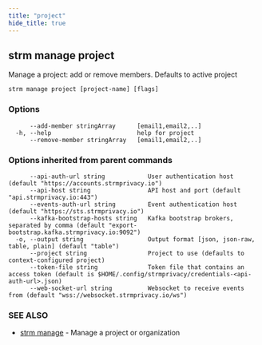 ```yaml
---
title: "project"
hide_title: true
---
```

## strm manage project

Manage a project: add or remove members. Defaults to active project

```
strm manage project [project-name] [flags]
```

### Options

```
      --add-member stringArray      [email1,email2,..]
  -h, --help                        help for project
      --remove-member stringArray   [email1,email2,..]
```

### Options inherited from parent commands

```
      --api-auth-url string            User authentication host (default "https://accounts.strmprivacy.io")
      --api-host string                API host and port (default "api.strmprivacy.io:443")
      --events-auth-url string         Event authentication host (default "https://sts.strmprivacy.io")
      --kafka-bootstrap-hosts string   Kafka bootstrap brokers, separated by comma (default "export-bootstrap.kafka.strmprivacy.io:9092")
  -o, --output string                  Output format [json, json-raw, table, plain] (default "table")
      --project string                 Project to use (defaults to context-configured project)
      --token-file string              Token file that contains an access token (default is $HOME/.config/strmprivacy/credentials-<api-auth-url>.json)
      --web-socket-url string          Websocket to receive events from (default "wss://websocket.strmprivacy.io/ws")
```

### SEE ALSO

* [strm manage](/04-reference/01-cli-reference/strm/manage/index.md)	 - Manage a project or organization

